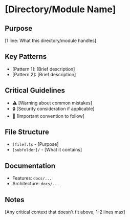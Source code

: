 # [Directory/Module Name]

## Purpose
[1 line: What this directory/module handles]

## Key Patterns
- [Pattern 1]: [Brief description]
- [Pattern 2]: [Brief description]

## Critical Guidelines
- ⚠️ [Warning about common mistakes]
- 🔒 [Security consideration if applicable]
- 📝 [Important convention to follow]

## File Structure
- `[file].ts` - [Purpose]
- `[subfolder]/` - [What it contains]

## Documentation
- Features: `docs/...`
- Architecture: `docs/...`

## Notes
[Any critical context that doesn't fit above, 1-2 lines max]
